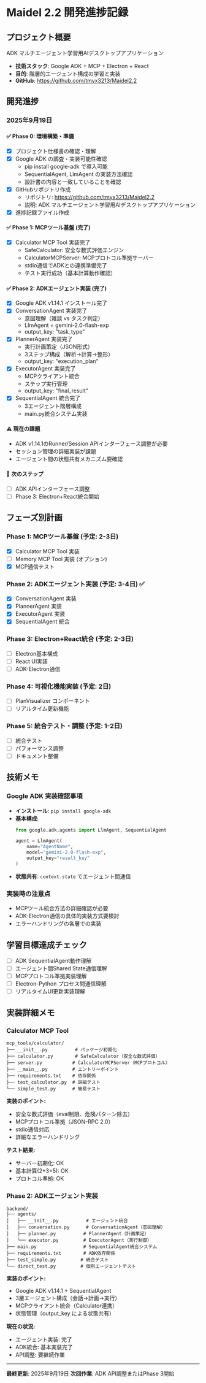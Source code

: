 # Maidel 2.2 開発進捗記録

## プロジェクト概要
ADK マルチエージェント学習用AIデスクトップアプリケーション
- **技術スタック**: Google ADK + MCP + Electron + React
- **目的**: 階層的エージェント構成の学習と実装
- **GitHub**: https://github.com/tmyx3213/Maidel2.2

## 開発進捗

### 2025年9月19日

#### ✅ Phase 0: 環境構築・準備
- [x] プロジェクト仕様書の確認・理解
- [x] Google ADK の調査・実装可能性確認
  - pip install google-adk で導入可能
  - SequentialAgent, LlmAgent の実装方法確認
  - 設計書の内容と一致していることを確認
- [x] GitHubリポジトリ作成
  - リポジトリ: https://github.com/tmyx3213/Maidel2.2
  - 説明: ADK マルチエージェント学習用AIデスクトップアプリケーション
- [x] 進捗記録ファイル作成

#### ✅ Phase 1: MCPツール基盤 (完了)
- [x] Calculator MCP Tool 実装完了
  - SafeCalculator: 安全な数式評価エンジン
  - CalculatorMCPServer: MCPプロトコル準拠サーバー
  - stdio通信でADKとの連携準備完了
  - テスト実行成功（基本計算動作確認）

#### ✅ Phase 2: ADKエージェント実装 (完了)
- [x] Google ADK v1.14.1 インストール完了
- [x] ConversationAgent 実装完了
  - 意図理解（雑談 vs タスク判定）
  - LlmAgent + gemini-2.0-flash-exp
  - output_key: "task_type"
- [x] PlannerAgent 実装完了
  - 実行計画策定（JSON形式）
  - 3ステップ構成（解析→計算→整形）
  - output_key: "execution_plan"
- [x] ExecutorAgent 実装完了
  - MCPクライアント統合
  - ステップ実行管理
  - output_key: "final_result"
- [x] SequentialAgent 統合完了
  - 3エージェント階層構成
  - main.py統合システム実装

#### ⚠️ 現在の課題
- ADK v1.14.1のRunner/Session APIインターフェース調整が必要
- セッション管理の詳細実装が課題
- エージェント間の状態共有メカニズム要確認

#### 🔄 次のステップ
- [ ] ADK APIインターフェース調整
- [ ] Phase 3: Electron+React統合開始

## フェーズ別計画

### Phase 1: MCPツール基盤 (予定: 2-3日)
- [x] Calculator MCP Tool 実装
- [ ] Memory MCP Tool 実装 (オプション)
- [x] MCP通信テスト

### Phase 2: ADKエージェント実装 (予定: 3-4日) ✅
- [x] ConversationAgent 実装
- [x] PlannerAgent 実装
- [x] ExecutorAgent 実装
- [x] SequentialAgent 統合

### Phase 3: Electron+React統合 (予定: 2-3日)
- [ ] Electron基本構成
- [ ] React UI実装
- [ ] ADK-Electron通信

### Phase 4: 可視化機能実装 (予定: 2日)
- [ ] PlanVisualizer コンポーネント
- [ ] リアルタイム更新機能

### Phase 5: 統合テスト・調整 (予定: 1-2日)
- [ ] 統合テスト
- [ ] パフォーマンス調整
- [ ] ドキュメント整備

## 技術メモ

### Google ADK 実装確認事項
- **インストール**: `pip install google-adk`
- **基本構成**:
  ```python
  from google.adk.agents import LlmAgent, SequentialAgent

  agent = LlmAgent(
      name="AgentName",
      model="gemini-2.0-flash-exp",
      output_key="result_key"
  )
  ```
- **状態共有**: `context.state` でエージェント間通信

### 実装時の注意点
- MCPツール統合方法の詳細確認が必要
- ADK-Electron通信の具体的実装方式要検討
- エラーハンドリングの各層での実装

## 学習目標達成チェック
- [ ] ADK SequentialAgent動作理解
- [ ] エージェント間Shared State通信理解
- [ ] MCPプロトコル準拠実装理解
- [ ] Electron-Python プロセス間通信理解
- [ ] リアルタイムUI更新実装理解

## 実装詳細メモ

### Calculator MCP Tool
```
mcp_tools/calculator/
├── __init__.py          # パッケージ初期化
├── calculator.py        # SafeCalculator（安全な数式評価）
├── server.py           # CalculatorMCPServer（MCPプロトコル）
├── __main__.py         # エントリーポイント
├── requirements.txt    # 依存関係
├── test_calculator.py  # 詳細テスト
└── simple_test.py      # 簡易テスト
```

**実装のポイント:**
- 安全な数式評価（eval制限、危険パターン除去）
- MCPプロトコル準拠（JSON-RPC 2.0）
- stdio通信対応
- 詳細なエラーハンドリング

**テスト結果:**
- サーバー初期化: OK
- 基本計算(2+3=5): OK
- プロトコル準拠: OK

### Phase 2: ADKエージェント実装
```
backend/
├── agents/
│   ├── __init__.py          # エージェント統合
│   ├── conversation.py      # ConversationAgent（意図理解）
│   ├── planner.py          # PlannerAgent（計画策定）
│   └── executor.py         # ExecutorAgent（実行制御）
├── main.py                 # SequentialAgent統合システム
├── requirements.txt        # ADK依存関係
├── test_simple.py         # 統合テスト
└── direct_test.py         # 個別エージェントテスト
```

**実装のポイント:**
- Google ADK v1.14.1 + SequentialAgent
- 3層エージェント構成（会話→計画→実行）
- MCPクライアント統合（Calculator連携）
- 状態管理（output_key による状態共有）

**現在の状況:**
- エージェント実装: 完了
- ADK統合: 基本実装完了
- API調整: 要継続作業

---
**最終更新**: 2025年9月19日
**次回作業**: ADK API調整またはPhase 3開始